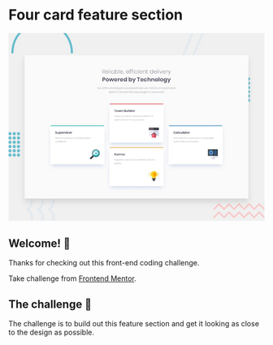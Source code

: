 # Four card feature section

![Design preview for the Four card feature section coding challenge](./design/desktop-preview.jpg)

## Welcome! 👋

Thanks for checking out this front-end coding challenge.

Take challenge from [Frontend Mentor](https://www.frontendmentor.io).

## The challenge 🚀

The challenge is to build out this feature section and get it looking as close to the design as possible.